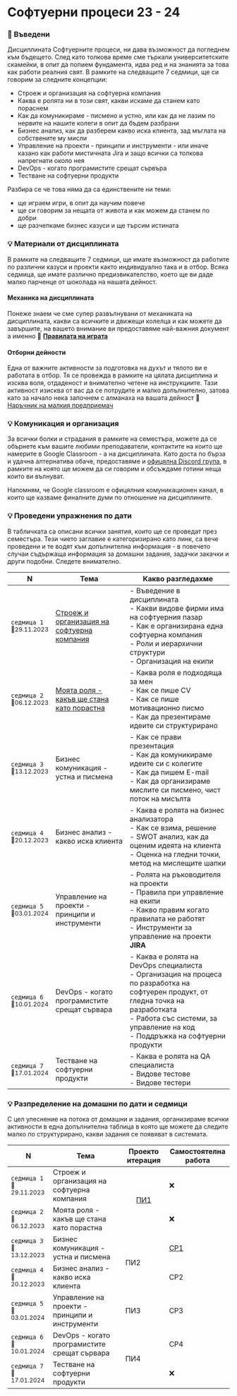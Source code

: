 # Софтуерни процеси 23 - 24

### 🚀 Въведени
Дисциплината Софтуерните процеси, ни дава възможност да погледнем към бъдещето. След като толкова време сме търкали университетските скамейки, в опит да попием фундамента, идва ред и на знанията за това как работи реалния свят. В рамките на следващите 7 седмици, ще си говорим за следните концепции:

- Строеж и организация на софтуерна компания
- Каква е ролята ни в този свят, какви искаме да станем като пораснем
- Как да комуникираме - писмено и устно, или как да не лазим по нервите на нашите колеги в опит да бъдем разбрани
- Бизнес анализ, как да разберем какво иска клиента, зад мъглата на собствените му мисли
- Управление на проекти - принципи и инструменти - или иначе казано как работи мистичната Jira и защо всички са толкова напрегнати около нея
- DevOps - когато програмистите срещат сървъра
- Тестване на софтуерни продукти

Разбира се че това няма да са единствените ни теми:
- ще играем игри, в опит да научим повече
- ще си говорим за нещата от живота и как можем да станем по добри
- ще разчепкаме бизнес казуси и ще търсим истината

### 💡 Материали от дисциплината

В рамките на следващите 7 седмици, ще имате възможност да работите по различни казуси и проекти както индивидуално така и в отбор. Всяка седмица, ще имате различно предизвикателство, което ще ви даде малко парченце от шоколада на нашата дейност.

#### Механика на дисциплината

Понеже знаем че сме супер развълнувани от механиката на дисциплината, какви са всичките и движещи колелца и как можете да завършите, на вашето внимание ви предоставяме най-важния документ а именно 🚀 [**Правилата на играта**](./организация/правила_на_играта/)

#### Отборни дейности

Една от важните активности за подготовка на духът и тялото ви е работата в отбор. Тя се провежда в рамките на цялата дисциплина и изсква воля, отдаденост и внимателно четене на инструкциите. Тази активност изисква от вас да се потрудите и малко допълнително, затова като за начало нека започнем с алманаха на вашата дейност 🚀 [Наръчник на малкия предприемач](./организация/наръчник_на_малкия_предприемач/)

### 💡 Комуникация и организация

За всички болки и страдания в рамките на семестъра, можете да се обърнете към вашите любими преподаватели, контактите на които ще намерите в Google Classroom - а на дисциплината. Като доста по бърза и удачна алтернатива обаче, предоставяме и [офицялна Discord група](https://discord.gg/8EkgPHbmyX), в рамките на която ще можем да си говорим и обсъждаме готини неща които ви вълнуват.

Напомням, че Google classroom е офицялния комуникационен канал, в които ще казваме финалните думи по отношение на дисциплините. 

### 💡 Проведени упражнения по дати

В табличката са описани всички занятия, които ще се проведат през семестъра. Тези чието заглавие е категоризирано като линк, са вече проведени и те водят към допълнителна информация - в повечето случаи съдържаща информация за домашни задания, задачки закачки и други подобни. Следете внимателно. 

<table>
    <thead>
        <tr>
            <th width="120">N</th>
            <th width="280px">Тема</th>
            <th width="610px">Какво разгледахме</th>
        </tr>
    </thead>
    <tbody>
        <tr>
            <td>
                <code>седмица 1</code><br>
                <sub>📅29.11.2023</sub>
            </td>
            <td>
                <a href="./срещи/среща-01/">
                    Строеж и организация на софтуерна компания 
                </a>
            </td>
            <td>
            - Въведение в дисциплината <br>
            - Какви видове фирми има на софтуерния пазар <br>
            - Как е организирана една софтуерна компания <br>
            - Роли и иерархични структури <br>
            - Организация на екипи <br>
            </td>
        </tr>
        <tr>
            <td>
                <code>седмица 2</code>
                <br>
                <sub>📅06.12.2023</sub>
            </td>
            <td>
                <a href="./срещи/среща-02/">
                    Моята роля - какъв ще стана като порастна
                </a>            
            </td>
            <td>
            - Каква роля е подходяща за мен <br>
            - Как се пише CV <br>
            - Как се пише мотивационно писмо <br>
            - Как да презентираме идеите си структурирано
            </td>
        </tr>
        <tr>
            <td>
                <code>седмица 3</code>
                <br>
                <sub>📅13.12.2023</sub>
            </td>
            <td>
                <!-- <a href="./срещи/среща-03/"> -->
                    Бизнес комуникация - устна и писмена
                <!-- </a> -->
            </td>            
            <td>
            - Как се прави презентация <br>
            - Как да комуникираме идеите си с колегите  <br>
            - Как да пишем E-mail <br>
            - Как да организираме мислите си писмено, чист поток на мисълта <br>
            </td>
        </tr>
        <tr>
            <td>
                <code>седмица 4</code>
                <br>
                <sub>📅20.12.2023</sub>
            </td>
            <td>
                <!-- <a href="./срещи/среща-04/"> -->
                    Бизнес анализ - какво иска клиента
                <!-- </a> -->
            </td>
            <td>
            - Каква е ролята на бизнес анализатора <br>
            - Как се взима, решение <br>
            - SWOT анализ, как да оценим идеята на клиента <br>
            - Оценка на гледни точки, метод на мислещите шапки
            </td>
        </tr>
        <tr>
            <td>
                <code>седмица 5</code>
                <br>
                <sub>📅03.01.2024</sub>
            </td>
            <td>
                <!-- <a href="./срещи/среща-05/"> -->
                    Управление на проекти - принципи и инструменти
                <!-- </a> -->
            </td>
            <td>
            - Ролята на ръководителя на проекти <br>
            - Правила при управление на екипи <br>
            - Какво правим когато правилата не работят <br>
            - Инструменти за управление на проекти <strong>JIRA</strong>
            </td>
        </tr>                
        <tr>
            <td>
                <code>седмица 6</code>
                <br>
                <sub>📅10.01.2024</sub>
            </td>
            <td>
                <!-- <a href="./срещи/среща-06/"> -->
                    DevOps - когато програмистите срещат сървара
                <!-- </a> -->
            </td>
            <td>
            - Каква е ролята на DevOps специалиста <br>
            - Организация на процеса по разработка на софтуерен продукт, от гледна точка на разработката <br>
            - Работа със системи, за управление на код <br>
            - Поддръжка на софтуерни продукти
            </td>
        </tr>
        <tr>
            <td>
                <code>седмица 7</code>
                <br>
                <sub>📅17.01.2024</sub>
            </td>
            <td>
                <!-- <a href="./срещи/среща-07/"> -->
                    Тестване на софтуерни продукти
                <!-- </a> -->
            </td>
            <td>
            - Каква е ролята на QA специалиста <br>
            - Видове тестове <br>
            - Видове тестери
            </td>
        </tr>
    <tbody>
</table>

### 💡 Разпределение на домашни по дати и седмици

С цел улеснение на потока от домашни и задания, организираме всички активности в една допълнителна таблица в която ще можете да следите малко по структурирано, какви задания се появяват в системата.

<table>
    <thead>
        <tr>
            <th width="120">N</th>
            <th width="550">Тема</th>
            <th width="170">Проекто итерация</th>
            <th width="170">Самостоятелна работа</th>
        </tr>
    </thead>
    <tbody>
        <tr>
            <td>
                <code>седмица 1</code><br>
                <sub>📅29.11.2023</sub>
            </td>
            <td>
                Строеж и организация на софтуерна компания 
            </td>
            <td rowspan="2">
                <center>
                    <div>
                        <a href="./упражнения - отборни/p1/README.md">ПИ1</a>
                    </div>
                </center>
            </td>
            <td> ❌ </td>
        </tr>
        <tr>
            <td>
                <code>седмица 2</code>
                <br>
                <sub>📅06.12.2023</sub>
            </td>
            <td>
                    Моята роля - какъв ще стана като порастна
            </td>
            <td> ❌ </td>
        </tr>
        <tr>
            <td>
                <code>седмица 3</code>
                <br>
                <sub>📅13.12.2023</sub>
            </td>
            <td>
                Бизнес комуникация - устна и писмена
            </td>            
            <td rowspan="2">ПИ2</td>
            <td><a href="./упражнения - индивидуални/p1/README.md">СР1</a></td>
        </tr>
        <tr>
            <td>
                <code>седмица 4</code>
                <br>
                <sub>📅20.12.2023</sub>
            </td>
            <td>
                Бизнес анализ - какво иска клиента
            </td>
            <td>СР2</td>
        </tr>
        <tr>
            <td>
                <code>седмица 5</code>
                <br>
                <sub>📅03.01.2024</sub>
            </td>
            <td>
                Управление на проекти - принципи и инструменти
            </td>
            <td>ПИ3</td>
            <td>СР3</td>
        </tr>                
        <tr>
            <td>
                <code>седмица 6</code>
                <br>
                <sub>📅10.01.2024</sub>
            </td>
            <td>
                DevOps - когато програмистите срещат сървара
            </td>
            <td rowspan="2">ПИ4</td>
            <td>СР4</td>
        </tr>
        <tr>
            <td>
                <code>седмица 7</code>
                <br>
                <sub>📅17.01.2024</sub>
            </td>
            <td>
                Тестване на софтуерни продукти
            </td>
            <td>❌</td>
        </tr>
    <tbody>
</table>